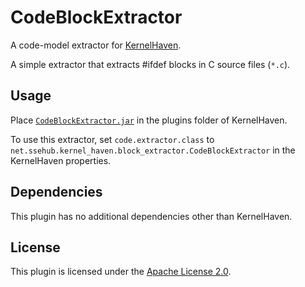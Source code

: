 # CodeBlockExtractor

<!-- ![Build Status](https://jenkins.sse.uni-hildesheim.de/buildStatus/icon?job=TODO) -->

A code-model extractor for [KernelHaven](https://github.com/KernelHaven/KernelHaven).

A simple extractor that extracts #ifdef blocks in C source files (`*.c`).

## Usage

Place [`CodeBlockExtractor.jar`](TODO) in the plugins folder of KernelHaven.

To use this extractor, set `code.extractor.class` to `net.ssehub.kernel_haven.block_extractor.CodeBlockExtractor` in the KernelHaven properties.

## Dependencies

This plugin has no additional dependencies other than KernelHaven.

## License

This plugin is licensed under the [Apache License 2.0](https://www.apache.org/licenses/LICENSE-2.0.html).
